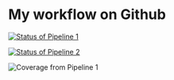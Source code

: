 # My workflow on Github

[![Status of Pipeline 1](https://github.com/JoshuaYeong/miniproject1/actions/workflows/main.yaml/badge.svg)](https://github.com/JoshuaYeong/miniproject1/actions/workflows/main.yaml)

[![Status of Pipeline 2](https://github.com/JoshuaYeong/miniproject1/actions/workflows/deploy.yaml/badge.svg)](https://github.com/JoshuaYeong/miniproject1/actions/workflows/deploy.yaml/)

![Coverage from Pipeline 1](https://dos3bucket.sgp1.digitaloceanspaces.com/coverage/miniproject1/jacoco.svg)